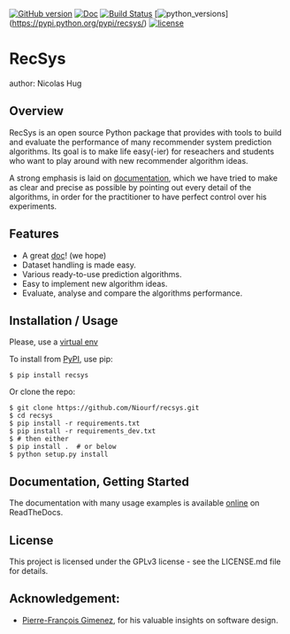 [![GitHub version](https://badge.fury.io/gh/Niourf%2Frecsys.svg)](https://badge.fury.io/gh/Niourf%2Frecsys)
[![Doc](https://img.shields.io/badge/Read-Doc-blue.svg)](http://recsys.readthedocs.io/en/latest/index.html)
[![Build Status](https://travis-ci.org/Niourf/RecSys.svg?branch=master)](https://travis-ci.org/Niourf/RecSys)
[![python_versions](https://img.shields.io/badge/python-2.7%2C%203.4%2C%203.5-blue.svg)]
(https://pypi.python.org/pypi/recsys/)
[![license](https://img.shields.io/badge/license-GPLv3-blue.svg)](https://github.com/Niourf/RecSys/blob/master/LICENSE.md)


RecSys
======

author: Nicolas Hug

Overview
--------

RecSys is an open source Python package that provides with tools to build and
evaluate the performance of many recommender system prediction algorithms. Its
goal is to make life easy(-ier) for reseachers and students who want to play
around with new recommender algorithm ideas.

A strong emphasis is laid on
[documentation](http://recsys.readthedocs.io/en/latest/index.html), which we
have tried to make as clear and precise as possible by pointing out every
detail of the algorithms, in order for the practitioner to have perfect
control over his experiments.

Features
--------

- A great [doc](http://recsys.readthedocs.io/en/latest/index.html)! (we hope)
- Dataset handling is made easy.
- Various ready-to-use prediction algorithms.
- Easy to implement new algorithm ideas.
- Evaluate, analyse and compare the algorithms performance.

Installation / Usage
--------------------

Please, use a [virtual env](
http://docs.python-guide.org/en/latest/dev/virtualenvs/)

To install from [PyPI](https://pypi.python.org/pypi/recsys/), use pip:

    $ pip install recsys

Or clone the repo:

    $ git clone https://github.com/Niourf/recsys.git
    $ cd recsys
    $ pip install -r requirements.txt
    $ pip install -r requirements_dev.txt
    $ # then either
    $ pip install .  # or below
    $ python setup.py install


Documentation, Getting Started
------------------------------

The documentation with many usage examples is available
[online](http://recsys.readthedocs.io/en/latest/index.html) on ReadTheDocs.

License
-------

This project is licensed under the GPLv3 license - see the LICENSE.md file for
details.

Acknowledgement:
----------------

- [Pierre-François Gimenez](https://github.com/PFgimenez), for his valuable
  insights on software design.
